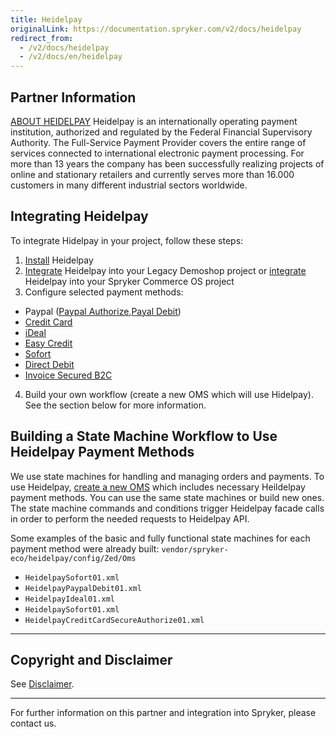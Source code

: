 ```yaml
---
title: Heidelpay
originalLink: https://documentation.spryker.com/v2/docs/heidelpay
redirect_from:
  - /v2/docs/heidelpay
  - /v2/docs/en/heidelpay
---
```


## Partner Information

[ABOUT HEIDELPAY](https://www.heidelpay.de/) 
Heidelpay is an internationally operating payment institution, authorized and regulated by the Federal Financial Supervisory Authority. The Full-Service Payment Provider covers the entire range of services connected to international electronic payment processing. For more than 13 years the company has been successfully realizing projects of online and stationary retailers and currently serves more than 16.000 customers in many different industrial sectors worldwide. 

## Integrating Heidelpay

To integrate Hidelpay in your project, follow these steps:

1. [Install](/docs/scos/dev/technology-partners/201903.0/payment-partners/heidelpay/heidelpay-insta) Heidelpay
2. [Integrate](/docs/scos/dev/technology-partners/201903.0/payment-partners/heidelpay/heidelpay-integ) Heidelpay into your Legacy Demoshop project or [integrate](/docs/scos/dev/technology-partners/201903.0/payment-partners/heidelpay/scos-integration/heidelpay-integ)  Heidelpay into your Spryker Commerce OS project
3. Configure selected payment methods:

  - Paypal ([Paypal Authorize](/docs/scos/dev/technology-partners/201903.0/payment-partners/heidelpay/heidelpay-autho),[Payal Debit](/docs/scos/dev/technology-partners/201903.0/payment-partners/heidelpay/heidelpay-paypa))
  - [Credit Card](/docs/scos/dev/technology-partners/201903.0/payment-partners/heidelpay/heidelpay-credi)
  - [iDeal](/docs/scos/dev/technology-partners/201903.0/payment-partners/heidelpay/heidelpay-ideal)
  - [Easy Credit](/docs/scos/dev/technology-partners/201903.0/payment-partners/heidelpay/heidelpay-easy-)
  - [Sofort](/docs/scos/dev/technology-partners/201903.0/payment-partners/heidelpay/heidelpay-sofor)
  - [Direct Debit](/docs/scos/dev/technology-partners/201903.0/payment-partners/heidelpay/heidelpay-direc)
  - [Invoice Secured B2C](/docs/scos/dev/technology-partners/201903.0/payment-partners/heidelpay/heidelpay-invoi)

4. Build your own workflow (create a new OMS which will use Hidelpay). See the section below for more information.

## Building a State Machine Workflow to Use Heidelpay Payment Methods

We use state machines for handling and managing orders and payments.
To use Heidelpay, [create a new OMS](http://documentation.spryker.com/v4/docs/oms-state-machine.htm) which includes necessary Heildelpay payment methods. You can use the same state machines or build new ones. The state machine commands and conditions trigger Heidelpay facade calls in order to perform the needed requests to Heidelpay API.

Some examples of the basic and fully functional state machines for each payment method were already built: `vendor/spryker-eco/heidelpay/config/Zed/Oms`

* `HeidelpaySofort01.xml`
* `HeidelpayPaypalDebit01.xml`
* `HeidelpayIdeal01.xml`
* `HeidelpaySofort01.xml`
* `HeidelpayCreditCardSecureAuthorize01.xml`
---

## Copyright and Disclaimer

See [Disclaimer](https://github.com/spryker/spryker-documentation).

---
For further information on this partner and integration into Spryker, please contact us.

<div class="hubspot-forms hubspot-forms--docs">
<div class="hubspot-form" id="hubspot-partners-1">
            <div class="script-embed" data-code="
                                            hbspt.forms.create({
				                                portalId: '2770802',
				                                formId: '163e11fb-e833-4638-86ae-a2ca4b929a41',
              	                                onFormReady: function() {
              		                                const hbsptInit = new CustomEvent('hbsptInit', {bubbles: true});
              		                                document.querySelector('#hubspot-partners-1').dispatchEvent(hbsptInit);
              	                                }
				                            });
            "></div>
</div>
</div>
